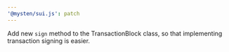 ```yaml
---
'@mysten/sui.js': patch
---
```


Add new `sign` method to the TransactionBlock class, so that implementing transaction signing is easier.
